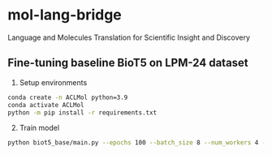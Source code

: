 # mol-lang-bridge
Language and Molecules Translation for Scientific Insight and Discovery

## Fine-tuning baseline BioT5 on LPM-24 dataset
1. Setup environments
```zsh
conda create -n ACLMol python=3.9
conda activate ACLMol
python -m pip install -r requirements.txt
```

2. Train model
```zsh
python biot5_base/main.py --epochs 100 --batch_size 8 --num_workers 4 --cuda --precision '32'
```